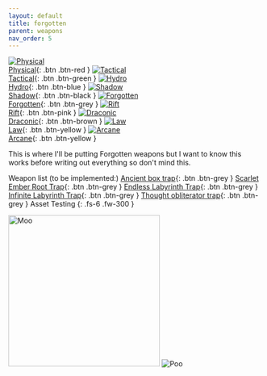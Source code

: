 ```yaml
---
layout: default
title: forgotten
parent: weapons
nav_order: 5
---
```

[<img src="/mhbasics/assets/physical.png" alt="Physical"> <br> Physical](https://kuhmann.github.io/mhbasics/docs/Appendix/weapons_per_powertype/physical){: .btn .btn-red } [<img src="/mhbasics/assets/tactical.png" alt="Tactical"> <br> Tactical](https://kuhmann.github.io/mhbasics/docs/Appendix/weapons_per_powertype/tactical){: .btn .btn-green } [<img src="/mhbasics/assets/hydro.png" alt="Hydro"> <br> Hydro](https://kuhmann.github.io/mhbasics/docs/Appendix/weapons_per_powertype/hydro){: .btn .btn-blue } [<img src="/mhbasics/assets/shadow.png" alt="Shadow"> <br> Shadow](https://kuhmann.github.io/mhbasics/docs/Appendix/weapons_per_powertype/shadow){: .btn .btn-black } [<img src="/mhbasics/assets/forgotten.png" alt="Forgotten"> <br> Forgotten](https://kuhmann.github.io/mhbasics/docs/Appendix/weapons_per_powertype/forgotten){: .btn .btn-grey } [<img src="/mhbasics/assets/rift.png" alt="Rift"> <br> Rift](https://kuhmann.github.io/mhbasics/docs/Appendix/weapons_per_powertype/rift){: .btn .btn-pink } [<img src="/mhbasics/assets/draconic.png" alt="Draconic"> <br> Draconic](https://kuhmann.github.io/mhbasics/docs/Appendix/weapons_per_powertype/draconic){: .btn .btn-brown } [<img src="/mhbasics/assets/law.png" alt="Law"> <br> Law](https://kuhmann.github.io/mhbasics/docs/Appendix/weapons_per_powertype/law){: .btn .btn-yellow }  [<img src="/mhbasics/assets/arcane.png" alt="Arcane"> <br> Arcane](https://kuhmann.github.io/mhbasics/docs/Appendix/weapons_per_powertype/arcane){: .btn .btn-yellow }

This is where I'll be putting Forgotten weapons but I want to know this works before writing out everything so don't mind this.

Weapon list (to be implemented:) [Ancient box trap](https://kuhmann.github.io/mhbasics/docs/Appendix/weapons_per_powertype/forgotten){: .btn .btn-grey } [Scarlet Ember Root Trap](https://kuhmann.github.io/mhbasics/docs/Appendix/weapons_per_powertype/forgotten){: .btn .btn-grey } [Endless Labyrinth Trap](https://kuhmann.github.io/mhbasics/docs/Appendix/weapons_per_powertype/forgotten){: .btn .btn-grey } [Infinite Labyrinth Trap](https://kuhmann.github.io/mhbasics/docs/Appendix/weapons_per_powertype/forgotten){: .btn .btn-grey } [Thought obliterator trap](https://kuhmann.github.io/mhbasics/docs/Appendix/weapons_per_powertype/forgotten){: .btn .btn-grey }
Asset Testing
{: .fs-6 .fw-300 }

<img src="/mhbasics/assets/Kuh.png" alt="Moo" width="300" height="300">
<img src="/mhbasics/assets/forgotten.png" alt="Poo">

